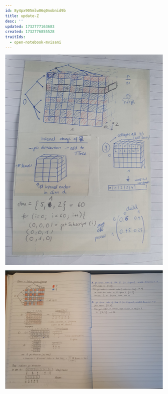 ```yaml
---
id: 8y4px905mlw06q0nobnid9b
title: update-Z
desc: ''
updated: 1732777163683
created: 1732776855528
traitIds:
  - open-notebook-mvisani
---
```


![](/notes/assets/images/20241127_103342.jpg)

![](/notes/assets/images/20241127_153314.jpg)